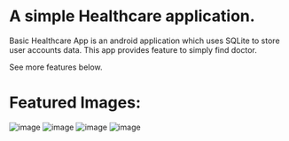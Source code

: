 # A simple Healthcare application.

Basic Healthcare App is an android application which uses SQLite to store user accounts data. This app provides feature to simply find doctor.

See more features below.

# Featured Images:
![image](https://github.com/ShailajaDongare/Healthcare/assets/146921020/07167690-4377-4ad6-a2e7-3285188e6cc7)   ![image](https://github.com/ShailajaDongare/Healthcare/assets/146921020/7551f6f2-c5c1-4fc7-b637-ff0966496653)    ![image](https://github.com/ShailajaDongare/Healthcare/assets/146921020/4ed005ce-7a94-424c-986e-dfe7c31704e0)    ![image](https://github.com/ShailajaDongare/Healthcare/assets/146921020/4357acf3-d4f0-43ec-aeae-128667613f84)



